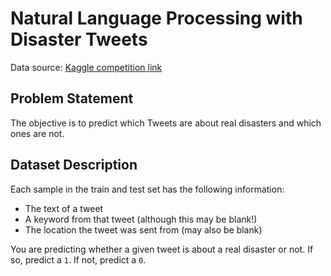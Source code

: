 # Natural Language Processing with Disaster Tweets
Data source: [Kaggle competition link](https://www.kaggle.com/c/nlp-getting-started/overview)

## Problem Statement

The objective is to predict which Tweets are about real disasters and which ones are not. 

## Dataset Description

Each sample in the train and test set has the following information:

- The text of a tweet
- A keyword from that tweet (although this may be blank!)
- The location the tweet was sent from (may also be blank)

You are predicting whether a given tweet is about a real disaster or not. If so, predict a `1`. If not, predict a `0`.